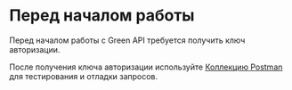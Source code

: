 # Перед началом работы

Перед началом работы с Green API требуется получить ключ авторизации.

После получения ключа авторизации используйте [Коллекцию Postman](postman-collection.md) для тестирования и отладки запросов.
